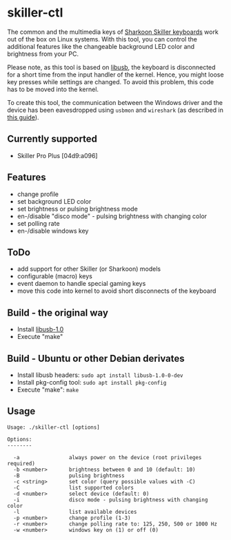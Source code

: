 
skiller-ctl
===========

The common and the multimedia keys of 
[Sharkoon Skiller keyboards](https://www.sharkoon.com/product/1693/SkillerProPlus)
work out of the box on Linux systems. With this tool, you can control the additional
features like the changeable background LED color and brightness from your PC.

Please note, as this tool is based on [libusb](http://www.libusb.org), the keyboard
is disconnected for a short time from the input handler of the kernel. Hence,
you might loose key presses while settings are changed. To avoid this problem,
this code has to be moved into the kernel.

To create this tool, the communication between the Windows driver and the device
has been eavesdropped using `usbmon` and `wireshark` (as described in
[this guide](http://kicherer.org/joomla/index.php/de/blog/38-reverse-engineering-a-usb-sound-card-with-midi-interface-for-linux)).

Currently supported
-------------------
* Skiller Pro Plus [04d9:a096]

Features
--------
* change profile
* set background LED color
* set brightness or pulsing brightness mode
* en-/disable "disco mode" - pulsing brightness with changing color
* set polling rate
* en-/disable windows key

ToDo
------
* add support for other Skiller (or Sharkoon) models
* configurable (macro) keys
* event daemon to handle special gaming keys
* move this code into kernel to avoid short disconnects of the keyboard

Build - the original way
-----
* Install [libusb-1.0](http://www.libusb.org)
* Execute "make"

Build - Ubuntu or other Debian derivates
-----
* Install libusb headers: `sudo apt install libusb-1.0-0-dev`
* Install pkg-config tool: `sudo apt install pkg-config`
* Execute "make": `make`


Usage
-----
```
Usage: ./skiller-ctl [options]

Options:
--------

  -a                always power on the device (root privileges required)
  -b <number>       brightness between 0 and 10 (default: 10)
  -B                pulsing brightness
  -c <string>       set color (query possible values with -C)
  -C                list supported colors
  -d <number>       select device (default: 0)
  -i                disco mode - pulsing brightness with changing color
  -l                list available devices
  -p <number>       change profile (1-3)
  -r <number>       change polling rate to: 125, 250, 500 or 1000 Hz
  -w <number>       windows key on (1) or off (0)
```
